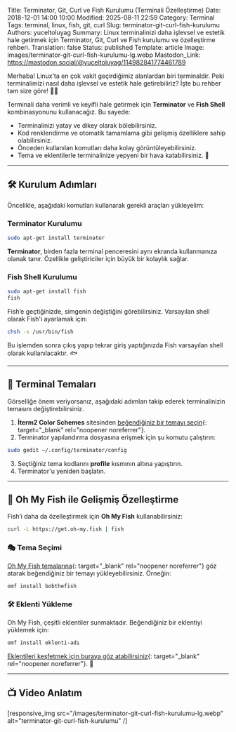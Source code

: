 Title: Terminator, Git, Curl ve Fish Kurulumu (Terminali Özelleştirme)
Date: 2018-12-01 14:00 10:00
Modified: 2025-08-11 22:59
Category: Terminal
Tags: terminal, linux, fish, git, curl
Slug: terminator-git-curl-fish-kurulumu
Authors: yuceltoluyag
Summary: Linux terminalinizi daha işlevsel ve estetik hale getirmek için Terminator, Git, Curl ve Fish kurulumu ve özelleştirme rehberi.
Translation: false
Status: published
Template: article
Image: images/terminator-git-curl-fish-kurulumu-lg.webp
Mastodon_Link: https://mastodon.social/@yuceltoluyag/114982841774461789



Merhaba! Linux’ta en çok vakit geçirdiğimiz alanlardan biri terminaldir. Peki terminalimizi nasıl daha işlevsel ve estetik hale getirebiliriz? İşte bu rehber tam size göre! 💪🚀

Terminali daha verimli ve keyifli hale getirmek için **Terminator** ve **Fish Shell** kombinasyonunu kullanacağız. Bu sayede:

- Terminalinizi yatay ve dikey olarak bölebilirsiniz.
- Kod renklendirme ve otomatik tamamlama gibi gelişmiş özelliklere sahip olabilirsiniz.
- Önceden kullanılan komutları daha kolay görüntüleyebilirsiniz.
- Tema ve eklentilerle terminalinize yepyeni bir hava katabilirsiniz. 🎨

---

## 🛠 Kurulum Adımları

Öncelikle, aşağıdaki komutları kullanarak gerekli araçları yükleyelim:

### Terminator Kurulumu

```bash
sudo apt-get install terminator
```

**Terminator**, birden fazla terminal penceresini aynı ekranda kullanmanıza olanak tanır. Özellikle geliştiriciler için büyük bir kolaylık sağlar.

### Fish Shell Kurulumu

```bash
sudo apt-get install fish
fish
```

Fish’e geçtiğinizde, simgenin değiştiğini görebilirsiniz. Varsayılan shell olarak Fish'i ayarlamak için:

```bash
chsh -s /usr/bin/fish
```

Bu işlemden sonra çıkış yapıp tekrar giriş yaptığınızda Fish varsayılan shell olarak kullanılacaktır. 🐟

---

## 🎨 Terminal Temaları

Görselliğe önem veriyorsanız, aşağıdaki adımları takip ederek terminalinizin temasını değiştirebilirsiniz.

1. **İterm2 Color Schemes** sitesinden [beğendiğiniz bir temayı seçin](http://iterm2colorschemes.com/){: target="_blank" rel="noopener noreferrer"}.
2. Terminator yapılandırma dosyasına erişmek için şu komutu çalıştırın:

```bash
sudo gedit ~/.config/terminator/config
```

3. Seçtiğiniz tema kodlarını **profile** kısmının altına yapıştırın.
4. Terminator'u yeniden başlatın.

---

## 🎩 Oh My Fish ile Gelişmiş Özelleştirme

Fish’i daha da özelleştirmek için **Oh My Fish** kullanabilirsiniz:

```bash
curl -L https://get.oh-my.fish | fish
```

### 🎭 Tema Seçimi

[Oh My Fish temalarına](https://github.com/oh-my-fish/oh-my-fish/blob/master/docs/Themes.md){: target="_blank" rel="noopener noreferrer"} göz atarak beğendiğiniz bir temayı yükleyebilirsiniz. Örneğin:

```bash
omf install bobthefish
```

### 🛠 Eklenti Yükleme

Oh My Fish, çeşitli eklentiler sunmaktadır. Beğendiğiniz bir eklentiyi yüklemek için:

```bash
omf install eklenti-adı
```

[Eklentileri keşfetmek için buraya göz atabilirsiniz](https://github.com/oh-my-fish){: target="_blank" rel="noopener noreferrer"}. 🤩

---

## 📺 Video Anlatım

<script type="module" src="https://cdn.jsdelivr.net/npm/@justinribeiro/lite-youtube@1/lite-youtube.min.js"></script>

<lite-youtube videoid="h78f3V4p09E"></lite-youtube>

[responsive_img src="/images/terminator-git-curl-fish-kurulumu-lg.webp" alt="terminator-git-curl-fish-kurulumu" /]